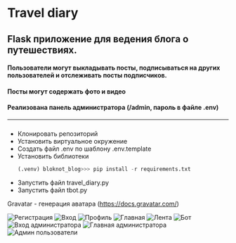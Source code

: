 # Travel diary  

## Flask приложение для ведения блога о путешествиях.
#### Пользователи могут выкладывать посты, подписываться на других пользователей и отслеживать посты подписчиков.
#### Посты могут содержать фото и видео
#### Реализована панель администратора (/admin, пароль в файле .env)
___
### 
- Клонировать репозиторий
- Установить виртуальное окружение
- Создать файл .env по шаблону .env.template
- Установить библиотеки
  ```python
  (.venv) bloknot_blog>>> pip install -r requirements.txt
  ```
- Запустить файл travel_diary.py
- Запустить файл tbot.py

Gravatar - генерация аватара (https://docs.gravatar.com/)

![Регистрация](https://github.com/AlekseyRodimkin/travel_diary/raw/main/README/register.png)
![Вход](https://github.com/AlekseyRodimkin/travel_diary/raw/main/README/login.png)
![Профиль](https://github.com/AlekseyRodimkin/travel_diary/raw/main/README/profile.png)
![Главная](https://github.com/AlekseyRodimkin/travel_diary/raw/main/README/main.png)
![Лента](https://github.com/AlekseyRodimkin/travel_diary/raw/main/README/explore.png)
![Бот](https://github.com/AlekseyRodimkin/travel_diary/raw/main/README/bot.png)
![Вход администратора](https://github.com/AlekseyRodimkin/travel_diary/raw/main/README/admin_login.png)
![Главная администратора](https://github.com/AlekseyRodimkin/travel_diary/raw/main/README/admin_main.png)
![Админ пользователи](https://github.com/AlekseyRodimkin/travel_diary/raw/main/README/admin_users.png)